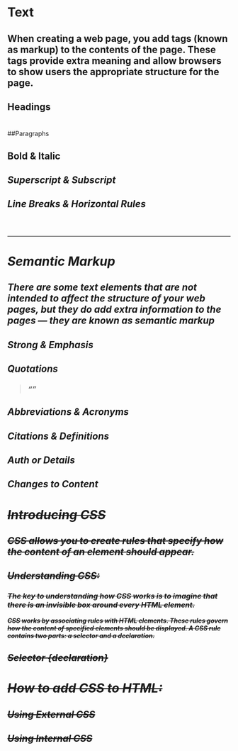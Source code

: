 # Text 
## When creating a web page, you add tags (known as markup) to the contents of the page. These tags provide extra meaning and allow browsers to show users the appropriate structure for the page.

## Headings
###  <h1> <h2> <h3> <h4> <h5> <h6>

##Paragraphs
### <P>

## Bold & Italic
### <b> <i>

## Superscript & Subscript
### <sup> <sub>

## Line Breaks & Horizontal Rules 
### <br/> <hr/>

# Semantic Markup
## There are some text elements that are not intended to affect the structure of your web pages, but they do add extra information to the pages — they are known as semantic markup

## Strong & Emphasis
### <strong> <em>

## Quotations
### <blockquote> <q>

## Abbreviations & Acronyms
### <abbr> 

## Citations & Definitions
### <cite> <dfn>

## Auth or Details
### <address> 

## Changes to Content
### <ins> <del> <s>

# Introducing CSS

## CSS allows you to create rules that specify how the content of an element should appear.

## Understanding CSS:
### The key to understanding how CSS works is to imagine that there is an invisible box around every HTML element.

CSS works by associating rules with HTML elements. These rules govern how the content of specified elements should be displayed. A CSS rule contains two parts: a selector and a declaration.

## Selector {declaration}

# How to add CSS to HTML:
## Using External CSS
###  <link>
## Using Internal CSS
### <style>

# Inheritance
## If you specify the font-family or color properties on the <body> element, they will apply to most child elements. This is because the value of the font-family property is inherited by child elements. It saves you from having to apply these properties to as many elements (and results in simpler style sheets).

## Different versions of CSS & Browser Quirks
### CSS1 was released in 1996 and CSS2 followed two years later. Work on CSS3 has been ongoing but the major browsers have already started to implement it.

## Basic Javascript instruction 
### A script is a series of instructions that a computer can follow one-by-one. Each individual instruction or step is known as a statement. Statements should end with a semicolon.

## COMMENTS  
### You should write comments to explain what your code does. They help make your code easier to read and understand. This can help you and others who read your code.
- MULTI-LINE COMMENTS /*
- SINGLE-LINE COMMENTS //

# VARIABLE
### A script will have to temporarily store the bits of information it needs to do its job. It can store this data in variables. A variable is a good name for this concept because the data stored in a variable can change (or vary) each time a script runs.

## define variable :
### variable key (var) variable name(quantity)
## assign value to variable :
### var name = var value 

# DATA TYPES
### JavaScript distinguishes between numbers, strings, and true or false values known as Booleans.
1. NUMERIC DATA TYPE
2. STRING DATA TYPE
3. BOOLEAN DATA TYPE

## RULES FOR NAMING VARIABLES :
1. The name must begin with a letter, dollar sign ($),or an underscore (_). It must not start with a number.
2. The name can contain letters, numbers, dollar sign ($), or an underscore (_). Note that you must not use a dash(-) or a period (.) in a variable name.
3.  You cannot use keywords or reserved words. Keywords are special words that tell the interpreter to do something. For example, var is a keyword used to declare a variable. Reserved words are ones that may be used in a future version of JavaScript.
4. All variables are case sensitive, so score and Score would be different variable names, but it is bad practice to create two variables that have the same name using different cases.
5. Use a name that describes the kind of information that the
variable stores. For example, fi rstName might be used to store a person's first name, l astNarne for their last name, and age for their age.
6. If your variable name is made up of more than one word, use a capital letter for the first letter of every word after the first word. For example, f i rstName rather than fi rstnarne (this is referred to as camel case). You can also use an underscore between each word (you cannot use a dash).

# ARRAYS
## An array is a special type of variable. It doesn't just store one value; it stores a list of values

# CREATING AN ARRAY 
## colors= ['white', 'black', 'custom'];

# VALUES IN ARRAYS 
## Values in an array are accessed as if they are in a numbered list. It is important to know that the numbering of this list starts at zero (not one).

# EXPRESSIONS
## An expression evaluates into (results in) a single value. Broadly speaking

## there are two types of expressions :
* EXPRESSIONS THAT JUST ASSIGN A VALUE TO A VARIABLE
*EXPRESSIONS THAT USE TWO OR MORE VALUES TO RETURN A SINGLE-VALUE.

# OPERATORS
## Expressions rely on things called operators; they allow programmers to create a single value from one or more values.
*  ASSIGNMENT OPERATORS (=)
* COMPARISON OPERATORS (< , >, ==)
* ARITHMETIC OPERATORS(- , * , / ,  +)
* LOGICAL OPERATORS(and, or, nor)
* STRING OPERATORS ( + )

# EVALUATIONS
## You can analyze values in your scripts to determine whether or note they match expected results.

# DECISIONS
## Using the results of evaluations, you can decide which path your script should go down.

# LOOPS
## There are also many occasions where you will want to perform the same set of steps repeatedly.

# USING COMPARISON OPERATORS
## At the most basic level, you can evaluate two variables using a comparison operator to return a true or false value.

##  COMPARING TWO EXPRESSIONS

## LOGICAL AND
## LOGICAL OR 
## LOGICAL Not 
## IF STATEMENTS
## IF ... ELSE STATEMENTS



